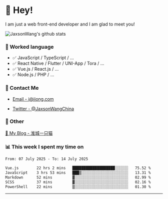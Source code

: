 # 👋 Hey!

I am just a web front-end developer and I am glad to meet you!

![JaxsonWang's github stats](https://github-readme-stats.vercel.app/api?username=JaxsonWang&&show_icons=true&&title_color=1abc9c&&icon_color=1abc9c)


### 📝 Worked language

- ✅ JavaScript / TypeScript / ...
- ✅ React Native / Flutter / UNI-App / Tora / ...
- ✅ Vue.js / React.js / ...
- ✅ Node.js / PHP / ...

### 📮 Contact Me

- [Email - i@iiong.com](mailto:i@iiong.com)

- [Twitter - @JaxsonWangChina](https://twitter.com/JaxsonWangChina)

### 🤪 Other

[📌 My Blog - 淮城一只猫](https://iiong.com)

### 📊 This week I spent my time on

<!--START_SECTION:waka-->

```txt
From: 07 July 2025 - To: 14 July 2025

Vue.js        22 hrs 2 mins   ███████████████████░░░░░░   75.52 %
JavaScript    3 hrs 53 mins   ███▒░░░░░░░░░░░░░░░░░░░░░   13.31 %
Markdown      52 mins         ▓░░░░░░░░░░░░░░░░░░░░░░░░   02.99 %
SCSS          37 mins         ▓░░░░░░░░░░░░░░░░░░░░░░░░   02.16 %
PowerShell    22 mins         ▒░░░░░░░░░░░░░░░░░░░░░░░░   01.30 %
```

<!--END_SECTION:waka-->

---
